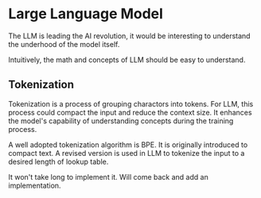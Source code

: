# Large Language Model
The LLM is leading the AI revolution, it would be interesting to understand the underhood of the model itself. 

Intuitively, the math and concepts of LLM should be easy to understand. 

## Tokenization
Tokenization is a process of grouping charactors into tokens. For LLM, this process could compact the input and reduce the context size. It enhances the model's capability of understanding concepts during the training process.

A well adopted tokenization algorithm is BPE. It is originally introduced to compact text. A revised version is used in LLM to tokenize the input to a desired length of lookup table.

It won't take long to implement it. Will come back and add an implementation.
